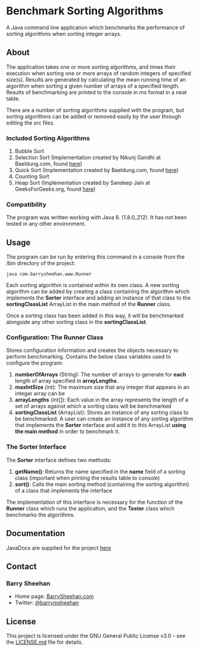 # Benchmark Sorting Algorithms
A Java command line application which benchmarks the performance of sorting algorithms when sorting integer arrays.

## About
The application takes one or more sorting algorithms, and times their execution when sorting one or more arrays of random integers of specified size(s). Results are generated by calculating the mean running time of an algorithm when sorting a given number of arrays of a specified length. Results of benchmarking are printed to the console in ms format in a neat table.

There are a number of sorting algorithms supplied with the program, but sorting algorithms can be added or removed easily by the user through editing the src files.

### Included Sorting Algorithms
1. Bubble Sort
2. Selection Sort (Implementation created by Nikunj Gandhi at Baeldung.com, found [here](https://www.baeldung.com/java-selection-sort))
3. Quick Sort (Implementation created by Baeldung.com, found [here](https://www.baeldung.com/java-quicksort))
4. Counting Sort
5. Heap Sort (Implementation created by Sandeep Jain at GeeksForGeeks.org, found [here](https://www.geeksforgeeks.org/heap-sort/))

### Compatibility
The program was written working with Java 8. (1.8.0_212). It has not been tested in any other environment.

## Usage

The program can be run by entering this command in a console from the /bin directory of the project:

```
java com.barrysheehan.www.Runner
```

Each sorting algorithm is contained within its own class. A new sorting algorithm can be added by creating a class containing the algorithm which implements the __Sorter__ interface and adding an instance of that class to the __sortingClassList__ ArrayList in the main method of the __Runner__ class.

Once a sorting class has been added in this way, it will be benchmarked alongside any other sorting class in the __sortingClassList__.

### Configuration: The Runner Class
Stores configuration information and creates the objects necessary to perform benchmarking. Contains the below class variables used to configure the program:

1. __numberOfArrays__ (String): The number of arrays to generate for **each** length of array specified in __arrayLengths__.
2. __maxIntSize__ (int): The maximum size that any integer that appears in an integer array can be
3. __arrayLengths__ (int[]): Each value in the array represents the length of a set of arrays against which a sorting class will be benchmarked
4. __sortingClassList__ (ArrayList): Stores an instance of any sorting class to be benchmarked. A user can create an instance of any sorting algorithm that implements the __Sorter__ interface and add it to this ArrayList **using the main method** in order to benchmark it.

### The Sorter Interface
The __Sorter__ interface defines two methods:

1. __getName()__: Returns the name specified in the __name__ field of a sorting class (important when printing the results table to console)
2. __sort()__: Calls the main sorting method (containing the sorting algorithm) of a class that implements the interface

The implementation of this interface is necessary for the function of the __Runner__ class which runs the application, and the __Tester__ class which benchmarks the algorithms.

## Documentation
JavaDocs are supplied for the project [here]()

## Contact
### Barry Sheehan
* Home page: [BarrySheehan.com](http://www.barrysheehan.com)
* Twitter: [@barrymsheehan](https://twitter.com/barrymsheehan)

## License
This project is licensed under the GNU General Public License v3.0 - see the [LICENSE.md](LICENSE.md) file for details.